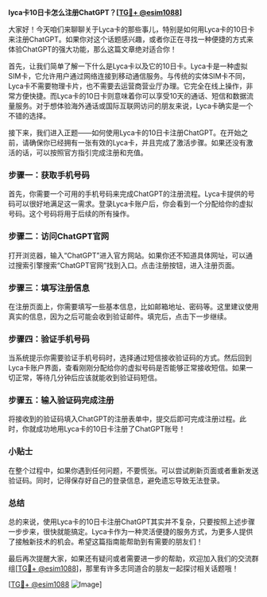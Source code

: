 **lyca卡10日卡怎么注册ChatGPT？[[TG💪+ @esim1088](https://t.me/s/esim1088)]**

大家好！今天咱们来聊聊关于Lyca卡的那些事儿，特别是如何用Lyca卡的10日卡来注册ChatGPT。如果你对这个话题感兴趣，或者你正在寻找一种便捷的方式来体验ChatGPT的强大功能，那么这篇文章绝对适合你！

首先，让我们简单了解一下什么是Lyca卡以及它的10日卡。Lyca卡是一种虚拟SIM卡，它允许用户通过网络连接到移动通信服务。与传统的实体SIM卡不同，Lyca卡不需要物理卡片，也不需要去运营商营业厅办理。它完全在线上操作，非常方便快捷。而Lyca卡的10日卡则意味着你可以享受10天的通话、短信和数据流量服务。对于想体验海外通话或国际互联网访问的朋友来说，Lyca卡确实是一个不错的选择。

接下来，我们进入正题——如何使用Lyca卡的10日卡注册ChatGPT。在开始之前，请确保你已经拥有一张有效的Lyca卡，并且完成了激活步骤。如果还没有激活的话，可以按照官方指引完成注册和充值。

### 步骤一：获取手机号码

首先，你需要一个可用的手机号码来完成ChatGPT的注册流程。Lyca卡提供的号码可以很好地满足这一需求。登录Lyca卡账户后，你会看到一个分配给你的虚拟号码。这个号码将用于后续的所有操作。

### 步骤二：访问ChatGPT官网

打开浏览器，输入“ChatGPT”进入官方网站。如果你还不知道具体网址，可以通过搜索引擎搜索“ChatGPT官网”找到入口。点击注册按钮，进入注册页面。

### 步骤三：填写注册信息

在注册页面上，你需要填写一些基本信息，比如邮箱地址、密码等。这里建议使用真实的信息，因为之后可能会收到验证邮件。填完后，点击下一步继续。

### 步骤四：验证手机号码

当系统提示你需要验证手机号码时，选择通过短信接收验证码的方式。然后回到Lyca卡账户界面，查看刚刚分配给你的虚拟号码是否能够正常接收短信。如果一切正常，等待几分钟后应该就能收到验证码短信。

### 步骤五：输入验证码完成注册

将接收到的验证码填入ChatGPT的注册表单中，提交后即可完成注册过程。此时，你就成功地用Lyca卡的10日卡注册了ChatGPT账号！

### 小贴士

在整个过程中，如果你遇到任何问题，不要慌张。可以尝试刷新页面或者重新发送验证码。同时，记得保存好自己的登录信息，避免遗忘导致无法登录。

### 总结

总的来说，使用Lyca卡的10日卡注册ChatGPT其实并不复杂，只要按照上述步骤一步步来，很快就能搞定。Lyca卡作为一种灵活便捷的服务方式，为更多人提供了接触新技术的机会。希望这篇指南能帮助到有需要的朋友们！

最后再次提醒大家，如果还有疑问或者需要进一步的帮助，欢迎加入我们的交流群组[[TG💪+ @esim1088](https://t.me/s/esim1088)]，那里有许多志同道合的朋友一起探讨相关话题哦！

[[TG💪+ @esim1088](https://t.me/s/esim1088) ![Image](https://i.postimg.cc/4NQfJmqS/Snipaste-2025-05-13-00-14-12.png)]